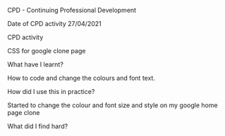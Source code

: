 CPD - Continuing Professional Development

Date of CPD activity
27/04/2021

CPD activity

CSS for google clone page 

What have I learnt?

How to code and change the colours and font text.

How did I use this in practice?

Started to change the colour and font size and style on my google home page clone 

What did I find hard?


